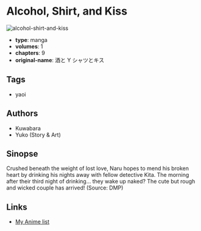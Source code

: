 # Alcohol, Shirt, and Kiss

![alcohol-shirt-and-kiss](https://cdn.myanimelist.net/images/manga/2/5897.jpg)

-   **type**: manga
-   **volumes**: 1
-   **chapters**: 9
-   **original-name**: 酒と Y シャツとキス

## Tags

-   yaoi

## Authors

-   Kuwabara
-   Yuko (Story & Art)

## Sinopse

Crushed beneath the weight of lost love, Naru hopes to mend his broken heart by drinking his nights away with fellow detective Kita. The morning after their third night of drinking… they wake up naked? The cute but rough and wicked couple has arrived! (Source: DMP)

## Links

-   [My Anime list](https://myanimelist.net/manga/207/Alcohol_Shirt_and_Kiss)
